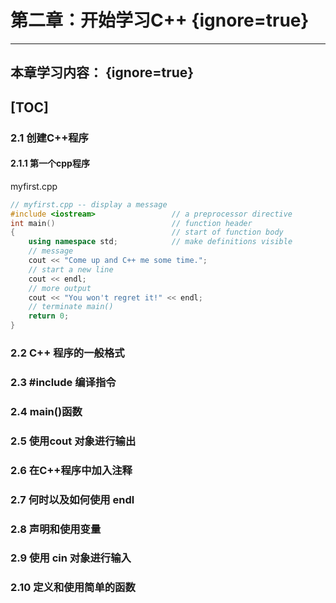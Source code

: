 # 第二章：开始学习C++ {ignore=true}
---
## 本章学习内容： {ignore=true}
[TOC]
---

### 2.1 创建C++程序

#### 2.1.1 第一个cpp程序

myfirst.cpp
```cpp {.line-numbers}
// myfirst.cpp -- display a message
#include <iostream>                 // a preprocessor directive
int main()                          // function header
{                                   // start of function body
    using namespace std;            // make definitions visible
    // message
    cout << "Come up and C++ me some time.";
    // start a new line
    cout << endl;
    // more output
    cout << "You won't regret it!" << endl;
    // terminate main()
    return 0;
}
```




### 2.2 C++ 程序的一般格式
### 2.3 #include 编译指令
### 2.4 main()函数
### 2.5 使用cout 对象进行输出
### 2.6 在C++程序中加入注释
### 2.7 何时以及如何使用 endl
### 2.8 声明和使用变量
### 2.9 使用 cin 对象进行输入
### 2.10 定义和使用简单的函数






